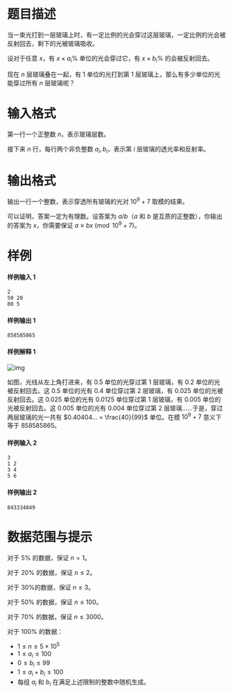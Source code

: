 
# 题目描述

当一束光打到一层玻璃上时，有一定比例的光会穿过这层玻璃，一定比例的光会被反射回去，剩下的光被玻璃吸收。

设对于任意 $x$，有 $x\times a_i\%$ 单位的光会穿过它，有 $x\times b_i\%$ 的会被反射回去。

现在 $n$ 层玻璃叠在一起，有 $1$ 单位的光打到第 $1$ 层玻璃上，那么有多少单位的光能穿过所有 $n$ 层玻璃呢？



# 输入格式

第一行一个正整数 $n$，表示玻璃层数。

接下来 $n$ 行，每行两个非负整数 $a_i,b_i$，表示第 $i$ 层玻璃的透光率和反射率。

# 输出格式

输出一行一个整数，表示穿透所有玻璃的光对 $10^9 + 7$ 取模的结果。

可以证明，答案一定为有理数。设答案为 $a/b$（$a$ 和 $b$ 是互质的正整数），你输出的答案为 $x$，你需要保证 $a\equiv bx \pmod {10^9 + 7}$。


# 样例

#### 样例输入 1

```plain
2
50 20
80 5
```

#### 样例输出 1

```plain
858585865
```

#### 样例解释 1

![img](source/guoj/1215/img/aHR0cHM6Ly9sb2otaW1nLnVweXVuLm1lbmNpLm1lbXNldDAuY24vMjAxOS8wNC8yMS81Y2JjNzRhYmU2YWY1LnBuZw==.png)

如图，光线从左上角打进来，有 $0.5$ 单位的光穿过第 $1$ 层玻璃，有 $0.2$ 单位的光被反射回去。这 $0.5$ 单位的光有 $0.4$ 单位穿过第 $2$ 层玻璃，有 $0.025$ 单位的光被反射回去。这 $0.025$ 单位的光有 $0.0125$ 单位穿过第 $1$ 层玻璃，有 $0.005$ 单位的光被反射回去。这 $0.005$ 单位的光有 $0.004$ 单位穿过第 $2$ 层玻璃……于是，穿过两层玻璃的光一共有 $0.40404... = \frac{40}{99}$ 单位。在模 $10^9+7$ 意义下等于 $858585865$。

#### 样例输入 2

```plain
3
1 2
3 4
5 6
```

#### 样例输出 2

```plain
843334849
```

# 数据范围与提示

对于 $5\%$ 的数据，保证 $n=1$。

对于 $20\%$ 的数据，保证 $n\le 2$。

对于 $30\%$的数据，保证 $n\le 3$。

对于 $50\%$ 的数据，保证 $n\le 100$。

对于 $70\%$ 的数据，保证 $n\le 3000$。

对于 $100\%$ 的数据：
- $1\le n\le 5\times 10^5$
- $1\le a_i \le 100$
- $0\le b_i \le 99$
- $1\le a_i+b_i \le 100$
- 每组 $a_i$ 和 $b_i$ 在满足上述限制的整数中随机生成。

